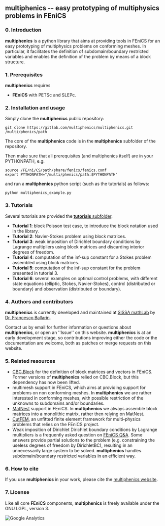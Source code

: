 ## multiphenics -- easy prototyping of multiphysics problems in FEniCS ##

### 0. Introduction
**multiphenics** is a python library that aims at providing tools in FEniCS for an easy prototyping of multiphysics problems on conforming meshes. In particular, it facilitates the definition of subdomain/boundary restricted variables and enables the definition of the problem by means of a block structure.

### 1. Prerequisites
**multiphenics** requires
* **FEniCS** with PETSc and SLEPc.

### 2. Installation and usage
Simply clone the **multiphenics** public repository:
```
git clone https://gitlab.com/multiphenics/multiphenics.git /multi/phenics/path
```
The core of the **multiphenics** code is in the **multiphenics** subfolder of the repository.

Then make sure that all prerequisites (and multiphenics itself) are in your PYTHONPATH, e.g.
```
source /FE/ni/CS/path/share/fenics/fenics.conf
export PYTHONPATH="/multi/phenics/path:$PYTHONPATH"
```
and run a **multiphenics** python script (such as the tutorials) as follows:
```
python multiphenics_example.py
```

### 3. Tutorials
Several tutorials are provided the [**tutorials** subfolder](https://gitlab.com/multiphenics/multiphenics/tree/master/tutorials).
* **Tutorial 1**: block Poisson test case, to introduce the block notation used in the library.
* **Tutorial 2**: Navier-Stokes problem using block matrices.
* **Tutorial 3**: weak imposition of Dirichlet boundary conditions by Lagrange multipliers using block matrices and discarding interior degrees of freedom.
* **Tutorial 4**: computation of the inf-sup constant for a Stokes problem assembled using block matrices.
* **Tutorial 5**: computation of the inf-sup constant for the problem presented in tutorial 3.
* **Tutorial 6**: several examples on optimal control problems, with different state equations (elliptic, Stokes, Navier-Stokes), control (distributed or boundary) and observation (distributed or boundary).

### 4. Authors and contributors
**multiphenics** is currently developed and maintained at [SISSA mathLab](http://mathlab.sissa.it/) by [Dr. Francesco Ballarin](mailto:francesco.ballarin@sissa.it).

Contact us by email for further information or questions about **multiphenics**, or open an ''Issue'' on this website. **multiphenics** is at an early development stage, so contributions improving either the code or the documentation are welcome, both as patches or merge requests on this website.

### 5. Related resources
* [CBC.Block](https://bitbucket.org/fenics-apps/cbc.block/) for the definition of block matrices and vectors in FEniCS. Former versions of **multiphenics** relied on CBC.Block, but this dependency has now been lifted.
* multimesh support in FEniCS, which aims at providing support for problems on non conforming meshes. In **multiphenics** we are rather interested in conforming meshes, with possible restriction of the unknowns to subdomains and/or boundaries.
* [MatNest](https://bitbucket.org/fenics-project/dolfin/branch/chris/petsc-matnest) support in FEniCS. In **multiphenics** we always assemble block matrices into a monolithic matrix, rather then relying on MatNest.
* [CutFEM](http://www.cutfem.org/), an unfitted finite element framework for multi-physics problems that relies on the FEniCS project.
* Weak imposition of Dirichlet Dirichlet boundary conditions by Lagrange multipliers is a frequently asked question on [FEniCS Q&A](https://fenicsproject.org/qa/). Some answers provide partial solutions to the problem (e.g. constraining the useless degrees of freedom by DirichletBC), resulting in an unnecessarily large system to be solved. **multiphenics** handles subdomain/boundary restricted variables in an efficient way.

### 6. How to cite
If you use **multiphenics** in your work, please cite the [multiphenics website](http://mathlab.sissa.it/multiphenics).

### 7. License
Like all core **FEniCS** components, **multiphenics** is freely available under the GNU LGPL, version 3.

![Google Analytics](https://ga-beacon.appspot.com/UA-66224794-3/multiphenics/readme?pixel)
